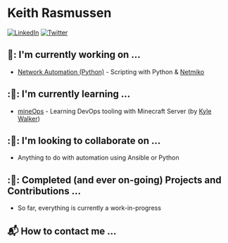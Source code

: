 # Keith Rasmussen 

[![LinkedIn][linkedin-shield]][linkedin-url] [![Twitter][twitter-shield]][twitter-url]

<!---
[![Twitter][twitter-shield]][twitter-url]
--->

## 🍯: I'm currently working on ... 
* [Network Automation (Python)](https://github.com/donkeyslaps/networkAutomation) - Scripting with Python & [Netmiko](https://github.com/ktbyers/netmiko) 

## :🍯: I'm currently learning ...
* [mineOps](https://github.com/KyWa/mineOps) - Learning DevOps tooling with Minecraft Server (by [Kyle Walker](https://github.com/KyWa))

## :🍯: I'm looking to collaborate on ...
* Anything to do with automation using Ansible or Python

## :🍯: Completed (and ever on-going) Projects and Contributions ...
* So far, everything is currently a work-in-progress

## :mailbox_with_mail: How to contact me ...

[linkedin-url]: https://www.linkedin.com/in/keitharasmussen/
[linkedin-shield]: https://img.shields.io/badge/-LinkedIn-black.svg?style=for-the-badge&logo=linkedin&colorB=555
[twitter-url]: https://www.linkedin.com/in/keitharasmussen/
[twitter-shield]: https://img.shields.io/badge/-Twitter-black.svg?style=for-the-badge&logo=twitter&colorB=555

<!---
donkeyslaps/donkeyslaps is a ✨ special ✨ repository because its `README.md` (this file) appears on your GitHub profile.
You can click the Preview link to take a look at your changes.
--->
